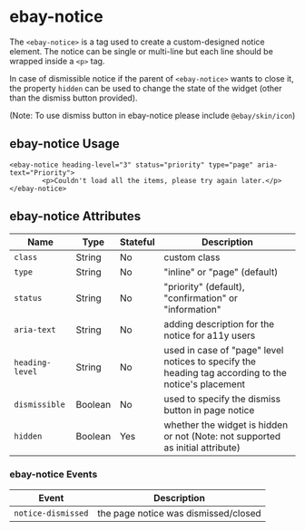 # ebay-notice

The `<ebay-notice>` is a tag used to create a custom-designed notice element. The notice can be single or multi-line but each line should be wrapped inside a `<p>` tag.

In case of dismissible notice if the parent of `<ebay-notice>` wants to close it, the property `hidden` can be used to change the state of the widget (other than the dismiss button provided).

(Note: To use dismiss button in ebay-notice please include `@ebay/skin/icon`)

## ebay-notice Usage

```marko
<ebay-notice heading-level="3" status="priority" type="page" aria-text="Priority">
        <p>Couldn't load all the items, please try again later.</p>
</ebay-notice>
```

## ebay-notice Attributes

Name | Type | Stateful | Description
--- | --- | --- | ---
`class` | String | No | custom class
`type` | String | No | "inline" or "page" (default)
`status`  | String | No | "priority" (default), "confirmation" or "information"
`aria-text` | String | No | adding description for the notice for a11y users
`heading-level` | String | No| used in case of "page" level notices to specify the heading tag according to the notice's placement
`dismissible` | Boolean | No | used to specify the dismiss button in page notice
`hidden` | Boolean | Yes | whether the widget is hidden or not (Note: not supported as initial attribute)

### ebay-notice Events

Event | Description
--- | ---
`notice-dismissed` | the page notice was dismissed/closed
